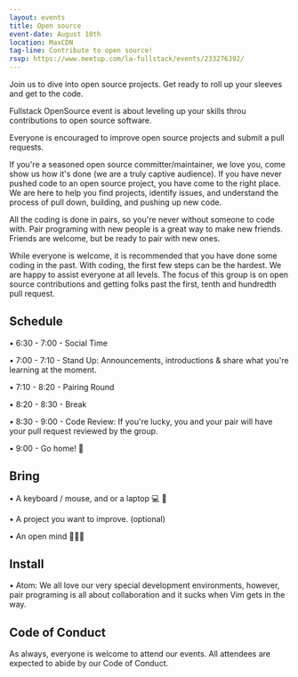 ```yaml
---
layout: events
title: Open source
event-date: August 10th
location: MaxCDN
tag-line: Contribute to open source!
rsvp: https://www.meetup.com/la-fullstack/events/233276392/
---
```


Join us to dive into open source projects. Get ready to roll up your sleeves
and get to the code.

Fullstack OpenSource event is about leveling up your skills throu contributions to open source software.

Everyone is encouraged to improve open source projects and
submit a pull requests.

If you're a seasoned open source committer/maintainer, we love you, come show
us how it's done (we are a truly captive audience). If you have never pushed
code to an open source project, you have come to the right place. We are here
to help you find projects, identify issues, and understand the process of pull
down, building, and pushing up new code.

All the coding is done in pairs, so you're never without someone to code with.
Pair programing with new people is a great way to make new friends. Friends are
welcome, but be ready to pair with new ones.

While everyone is welcome, it is recommended that you have done some coding in
the past. With coding, the first few steps can be the hardest. We are happy to
assist everyone at all levels. The focus of this group is on open source
contributions and getting folks past the first, tenth and hundredth pull
request.

## Schedule

• 6:30 - 7:00 - Social Time

• 7:00 - 7:10 - Stand Up: Announcements, introductions & share what you're learning at the moment.

• 7:10 - 8:20 - Pairing Round

• 8:20 - 8:30 - Break

• 8:30 - 9:00 - Code Review: If you're lucky, you and your pair will have your pull request reviewed by the group. 

• 9:00 - Go home! 👞

## Bring

• A keyboard / mouse, and or a laptop  💻 🎹

• A project you want to improve. (optional)

• An open mind  💭💭💭

## Install

• Atom: We all love our very special development environments, however, pair
programing is all about collaboration and it sucks when Vim gets in the way.

## Code of Conduct

As always, everyone is welcome to attend our events. All attendees are expected to abide by our Code of Conduct. 

